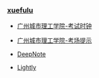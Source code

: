 ### **[xuefulu](http://xuefulu.com/)**

+ [广州城市理工学院-考试时钟](http://508cst.gcu.edu.cn/clock/)

+ [广州城市理工学院-考场提示](https://www.wenshushu.cn/box/8ib3zdpxq99)

+ [DeepNote](https://deepnote.com/sign-in)

+ [Lightly](https://lightly.teamcode.com/login)
